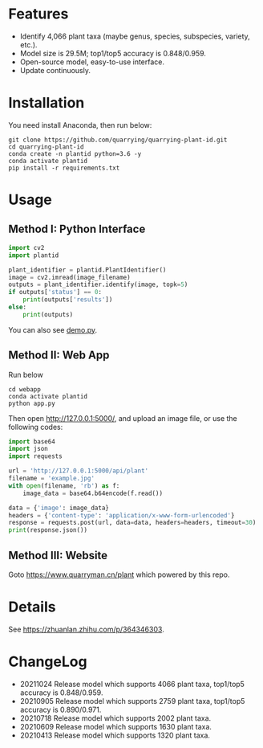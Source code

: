 # Features
- Identify 4,066 plant taxa (maybe genus, species, subspecies, variety, etc.).
- Model size is 29.5M; top1/top5 accuracy is 0.848/0.959.
- Open-source model, easy-to-use interface.
- Update continuously.

# Installation
You need install Anaconda, then run below:
```
git clone https://github.com/quarrying/quarrying-plant-id.git
cd quarrying-plant-id
conda create -n plantid python=3.6 -y
conda activate plantid
pip install -r requirements.txt
```

# Usage 

## Method I: Python Interface
```python
import cv2
import plantid

plant_identifier = plantid.PlantIdentifier()
image = cv2.imread(image_filename)
outputs = plant_identifier.identify(image, topk=5)
if outputs['status'] == 0:
    print(outputs['results'])
else:
    print(outputs)
```
You can also see [demo.py](<demo.py>).

## Method II: Web App
Run below
```
cd webapp
conda activate plantid
python app.py
```
Then open <http://127.0.0.1:5000/>, and upload an image file, or use the following codes:
```python
import base64
import json
import requests

url = 'http://127.0.0.1:5000/api/plant'
filename = 'example.jpg'
with open(filename, 'rb') as f:
    image_data = base64.b64encode(f.read())

data = {'image': image_data}
headers = {'content-type': 'application/x-www-form-urlencoded'}
response = requests.post(url, data=data, headers=headers, timeout=30)
print(response.json())
```

## Method III: Website
Goto <https://www.quarryman.cn/plant> which powered by this repo.


# Details
See <https://zhuanlan.zhihu.com/p/364346303>.


# ChangeLog

- 20211024 Release model which supports 4066 plant taxa, top1/top5 accuracy is 0.848/0.959.
- 20210905 Release model which supports 2759 plant taxa, top1/top5 accuracy is 0.890/0.971.
- 20210718 Release model which supports 2002 plant taxa.
- 20210609 Release model which supports 1630 plant taxa.
- 20210413 Release model which supports 1320 plant taxa.

